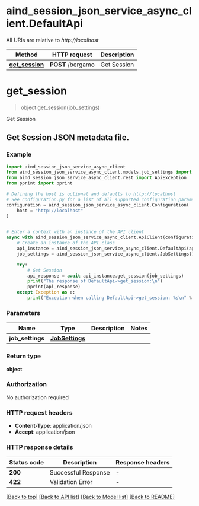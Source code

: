 # aind_session_json_service_async_client.DefaultApi

All URIs are relative to *http://localhost*

Method | HTTP request | Description
------------- | ------------- | -------------
[**get_session**](DefaultApi.md#get_session) | **POST** /bergamo | Get Session


# **get_session**
> object get_session(job_settings)

Get Session

## Get Session JSON metadata file.

### Example


```python
import aind_session_json_service_async_client
from aind_session_json_service_async_client.models.job_settings import JobSettings
from aind_session_json_service_async_client.rest import ApiException
from pprint import pprint

# Defining the host is optional and defaults to http://localhost
# See configuration.py for a list of all supported configuration parameters.
configuration = aind_session_json_service_async_client.Configuration(
    host = "http://localhost"
)


# Enter a context with an instance of the API client
async with aind_session_json_service_async_client.ApiClient(configuration) as api_client:
    # Create an instance of the API class
    api_instance = aind_session_json_service_async_client.DefaultApi(api_client)
    job_settings = aind_session_json_service_async_client.JobSettings() # JobSettings | 

    try:
        # Get Session
        api_response = await api_instance.get_session(job_settings)
        print("The response of DefaultApi->get_session:\n")
        pprint(api_response)
    except Exception as e:
        print("Exception when calling DefaultApi->get_session: %s\n" % e)
```



### Parameters


Name | Type | Description  | Notes
------------- | ------------- | ------------- | -------------
 **job_settings** | [**JobSettings**](JobSettings.md)|  | 

### Return type

**object**

### Authorization

No authorization required

### HTTP request headers

 - **Content-Type**: application/json
 - **Accept**: application/json

### HTTP response details

| Status code | Description | Response headers |
|-------------|-------------|------------------|
**200** | Successful Response |  -  |
**422** | Validation Error |  -  |

[[Back to top]](#) [[Back to API list]](../README.md#documentation-for-api-endpoints) [[Back to Model list]](../README.md#documentation-for-models) [[Back to README]](../README.md)

